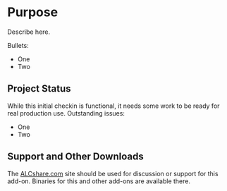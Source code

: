 Purpose
=======

Describe here.

Bullets:

* One
* Two

Project Status
--------------
While this initial checkin is functional, it needs some work to be ready for real production use.
Outstanding issues:

* One
* Two

Support and Other Downloads
---------------------------
The [ALCshare.com](http://www.alcshare.com) site should be used for discussion or support for
this add-on. Binaries for this and other add-ons are available there.